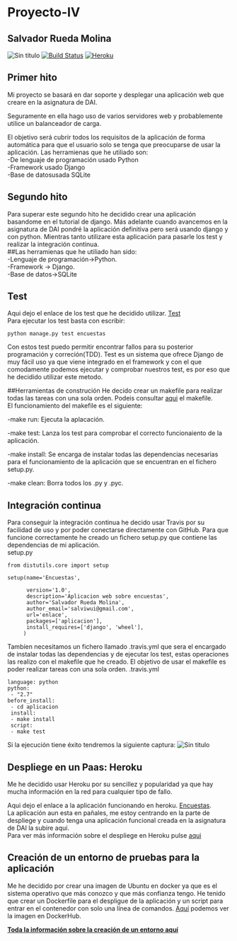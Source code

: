 # Proyecto-IV
## Salvador Rueda Molina
![Sin titulo](https://travis-ci.org/srmf9/Proyecto-IV.svg?branch=master) [![Build Status](https://snap-ci.com/srmf9/Proyecto-IV/branch/master/build_image)](https://snap-ci.com/srmf9/Proyecto-IV/branch/master) [![Heroku](https://www.herokucdn.com/deploy/button.png)](http://encuesta.herokuapp.com/)   
## Primer hito
Mi proyecto se basará en dar soporte y desplegar  una aplicación web que creare en la asignatura de DAI.

Seguramente en ella hago uso de varios servidores web y probablemente  utilice un balanceador de carga.

El objetivo será cubrir todos los requisitos de la aplicación de forma automática para que el usuario solo se tenga que preocuparse de usar la aplicación.
Las herramienas que he utiliado son:     
-De lenguaje de programación usado Python    
-Framework usado Django  
-Base de datosusada SQLite  

## Segundo hito  
 Para superar este segundo hito he decidido crear una aplicación basandome en el tutorial de django. Más adelante cuando avancemos en la asignatura de DAI pondré la aplicación definitiva pero será usando django y con python. Mientras tanto utilizare esta aplicación para pasarle los test y realizar la integración continua.  
##Las herramienas que he utiliado han sido:  
-Lenguaje de programación->Python.  
-Framework -> Django.  
-Base de datos->SQLite

## Test 
Aqui dejo el enlace de los test que he decidido utilizar. [Test](aplicacion/encuestas/test.py)  
Para ejecutar los test basta con escribir:   
~~~
python manage.py test encuestas 
~~~
Con estos test puedo permitir encontrar fallos para su posterior programación y correción(TDD).
Test es un sistema que ofrece Django de muy fácil uso ya que viene integrado en el framework y con el que comodamente podemos ejecutar y comprobar nuestros test, es por eso que he decidido utilizar este metodo. 

##Herramientas de construción
He decido crear un makefile para realizar todas las tareas con una sola orden. Podeis consultar [aqui](aplicacion/encuestas/Makefile) el makefile.  
El funcionamiento del makefile es el siguiente:  
  
-make run: Ejecuta la aplacación.  

-make test: Lanza los test para comprobar el correcto funcionaiento de la aplicación.  

-make install: Se encarga de instalar todas las dependencias necesarias para el funcionamiento de la aplicación que se encuentran en el fichero setup.py.   

-make clean: Borra todos los .py y .pyc.
## Integración continua
Para conseguir la integración continua he decido usar Travis por su facilidad de uso y por poder conectarse directamente con GitHub.
Para que funcione correctamente he creado un fichero setup.py que contiene las dependencias de mi aplicación.  
setup.py 
~~~ 
from distutils.core import setup

setup(name='Encuestas',

      version='1.0',
      description='Aplicacion web sobre encuestas',
      author='Salvador Rueda Molina',
      author_email='salviwui@gmail.com',
      url='enlace',
      packages=['aplicacion'],
      install_requires=['django', 'wheel'],
     )
~~~

Tambíen necesitamos un fichero llamado .travis.yml que sera el encargado de instalar todas las dependencias y de ejecutar  los test, estas operaciones las realizo con el makefile que he creado. El objetivo de usar el makefile es poder realizar tareas con una sola orden. 
.travis.yml  
~~~
language: python
python:
 - "2.7"
before_install:
 - cd aplicacion
 install:
 - make install
 script:
 - make test
~~~

Si la ejecución tiene éxito tendremos la siguiente captura:
![Sin titulo](http://i1028.photobucket.com/albums/y349/Salva_Rueda/Eje8_zps3sfezoti.png)  


## Despliege en un Paas: Heroku  

Me he decidido usar Heroku por su sencillez y popularidad ya que hay mucha información en la red para cualquier tipo de fallo.

Aqui dejo el enlace a la aplicación funcionando en heroku. [Encuestas](http://bares-dai.herokuapp.com/).  
La aplicación aun esta en pañales, me estoy centrando en la parte de despliege y  cuando tenga una aplicación funcional creada en la asignatura de DAI la subire aquí.  
Para ver más información sobre el despliege en Heroku pulse [aqui](https://github.com/srmf9/Proyecto-IV/blob/master/documentos/despliege.md)


## Creación de un entorno de pruebas para la aplicación
Me he decidido por crear una imagen de Ubuntu en docker ya que es el sistema operativo que más conozco y que más confianza tengo. He tenido que crear un Dockerfile para el despligue de la aplicación y un script para entrar en el contenedor con solo una línea de comandos.  [Aquí](https://hub.docker.com/r/srmf9/proyecto-iv/) podemos ver la imagen en DockerHub.

[**Toda la información sobre la creación de un entorno aquí**](https://github.com/srmf9/Proyecto-IV/blob/master/documentos/contenedores.md)
